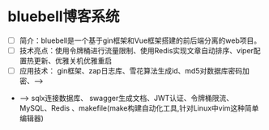 # bluebell博客系统
- [ ] 简介：bluebell是一个基于gin框架和Vue框架搭建的前后端分离的web项目。
- [ ] 技术亮点：使用令牌桶进行流量限制、使用Redis实现文章自动排序、viper配置热更新、优雅关机优雅重启
- [ ] 应用技术： gin框架、zap日志库、雪花算法生成id、md5对数据库密码加密、-->
- --> sqlx连接数据库、 swagger生成文档、JWT认证、令牌桶限流、MySQL、Redis 、makefile(make构建自动化工具,针对Linux中vim这种简单编辑器)
